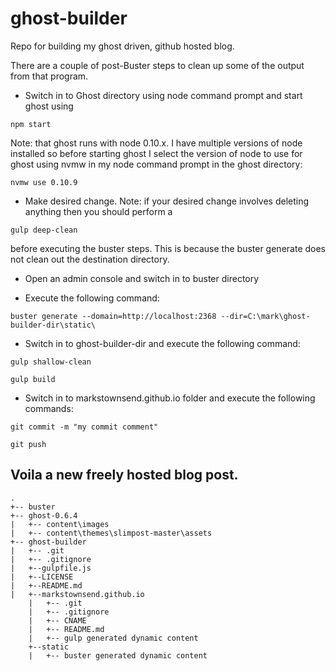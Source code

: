# ghost-builder
Repo for building my ghost driven, github hosted blog.

There are a couple of post-Buster steps to clean up some of the output from that program.

* Switch in to Ghost directory using node command prompt and start ghost using 

```
npm start
```
Note: that ghost runs with node 0.10.x.  I have multiple versions of node installed so before starting ghost I select the version of node to use for ghost using nvmw in my node command prompt in the ghost directory:
```
nvmw use 0.10.9
```
* Make desired change.  Note: if your desired change involves deleting anything then you should perform a
```
gulp deep-clean
```
before executing the buster steps.  This is because the buster generate does not clean out the destination directory.

* Open an admin console and switch in to buster directory

* Execute the following command:

```
buster generate --domain=http://localhost:2368 --dir=C:\mark\ghost-builder-dir\static\
```

* Switch in to ghost-builder-dir and execute the following command: 
```
gulp shallow-clean
```
```
gulp build
```
* Switch in to markstownsend.github.io folder and execute the following commands:
```
git commit -m "my commit comment"
``` 
```
git push
```

Voila a new freely hosted blog post.
---

[^1]: [Using GitHub Pages with Ghost and Buster on Windows (part 1)](http://leftofnull.com/2014/02/07/using-github-pages-with-ghost-and-buster-on-windows-part-1/index.html)

[^2]: [Using GitHub Pages with Ghost and Buster on Windows (part 2)](http://leftofnull.com/2014/02/24/using-github-pages-with-ghost-and-buster-on-windows-part-2/)

[^3]: This is not a perfect process so it's worth keeping an eye out for odd errors that appear.  Look at the gulp.replace tasks for examples that have occurred.

[^4]: This is the expected folder structure for this to work without changes:

```
.
+-- buster
+-- ghost-0.6.4
|   +-- content\images
|   +-- content\themes\slimpost-master\assets
+-- ghost-builder
|   +-- .git
|   +-- .gitignore
|   +--gulpfile.js
|   +--LICENSE
|   +--README.md
|   +--markstownsend.github.io
    |   +-- .git
    |   +-- .gitignore
    |   +-- CNAME
    |   +-- README.md
    |   +-- gulp generated dynamic content
    +--static
    |   +-- buster generated dynamic content
```
